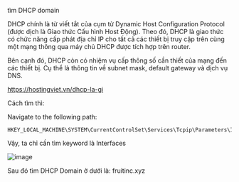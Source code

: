 tìm DHCP domain

DHCP chính là từ viết tắt của cụm từ Dynamic Host Configuration Protocol (được dịch là Giao thức Cấu hình Host Động). Theo đó, DHCP là giao thức có chức năng cấp phát địa chỉ IP cho tất cả các thiết bị truy cập trên cùng một mạng thông qua máy chủ DHCP được tích hợp trên router. 

Bên cạnh đó, DHCP còn có nhiệm vụ cấp thông số cần thiết của mạng đến các thiết bị. Cụ thể là thông tin về subnet mask, default gateway và dịch vụ DNS.

https://hostingviet.vn/dhcp-la-gi

Cách tìm thì:

Navigate to the following path:
   ```
   HKEY_LOCAL_MACHINE\SYSTEM\CurrentControlSet\Services\Tcpip\Parameters\Interfaces
   ```

Vậy, ta chỉ cần tìm keyword là Interfaces

![image](https://github.com/anhshidou/EHCCTFTraining/assets/120787381/7c67da62-fc85-447e-a283-5e98512830c4)

Sau đó tìm DHCP Domain ở dưới là: fruitinc.xyz
